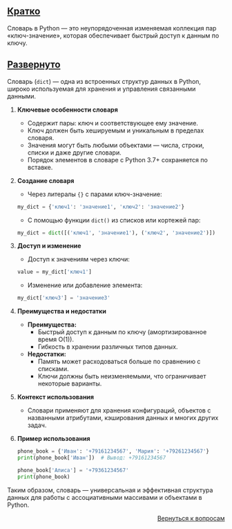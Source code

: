 ## <u>Кратко</u>

Словарь в Python — это неупорядоченная изменяемая коллекция пар «ключ-значение», которая обеспечивает быстрый доступ к
данным по ключу.

## <u>Развернуто</u>

Словарь (`dict`) — одна из встроенных структур данных в Python, широко используемая для хранения и управления связанными
данными.

1. **Ключевые особенности словаря**
    - Содержит пары: ключ и соответствующее ему значение.
    - Ключ должен быть хешируемым и уникальным в пределах словаря.
    - Значения могут быть любыми объектами — числа, строки, списки и даже другие словари.
    - Порядок элементов в словаре с Python 3.7+ сохраняется по вставке.

2. **Создание словаря**
    - Через литералы `{}` с парами ключ-значение:
    ```python
    my_dict = {'ключ1': 'значение1', 'ключ2': 'значение2'}
    ```  
    - С помощью функции `dict()` из списков или кортежей пар:
    ```python
    my_dict = dict([('ключ1', 'значение1'), ('ключ2', 'значение2')])
    ```

3. **Доступ и изменение**
    - Доступ к значениям через ключи:
    ```python
    value = my_dict['ключ1']
    ```  
    - Изменение или добавление элемента:
    ```python
    my_dict['ключ3'] = 'значение3'
    ```

4. **Преимущества и недостатки**
    - **Преимущества:**
        - Быстрый доступ к данным по ключу (амортизированное время O(1)).
        - Гибкость в хранении различных типов данных.
    - **Недостатки:**
        - Память может расходоваться больше по сравнению с списками.
        - Ключи должны быть неизменяемыми, что ограничивает некоторые варианты.

5. **Контекст использования**
    - Словари применяют для хранения конфигураций, объектов с названными атрибутами, кэширования данных и многих других
      задач.

6. **Пример использования**
    ```python
    phone_book = {'Иван': '+79161234567', 'Мария': '+79261234567'}
    print(phone_book['Иван'])  # Вывод: +79161234567

    phone_book['Алиса'] = '+79361234567'
    print(phone_book)
    ```

Таким образом, словарь — универсальная и эффективная структура данных для работы с ассоциативными массивами и объектами
в Python.

<div align="right">

[Вернуться к вопросам](../Вопросы.md)

</div>
